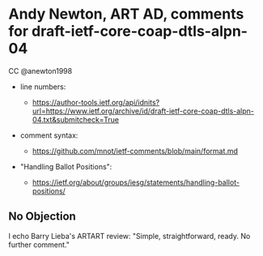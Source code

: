 # Andy Newton, ART AD, comments for draft-ietf-core-coap-dtls-alpn-04 
CC @anewton1998

* line numbers:
  - https://author-tools.ietf.org/api/idnits?url=https://www.ietf.org/archive/id/draft-ietf-core-coap-dtls-alpn-04.txt&submitcheck=True

* comment syntax:
  - https://github.com/mnot/ietf-comments/blob/main/format.md

* "Handling Ballot Positions":
  - https://ietf.org/about/groups/iesg/statements/handling-ballot-positions/

## No Objection

I echo Barry Lieba's ARTART review: "Simple, straightforward, ready.  No further comment."


